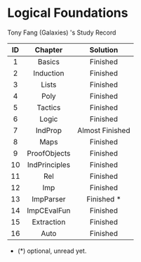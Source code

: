 # Logical Foundations
Tony Fang (Galaxies) 's Study Record

|  ID  |    Chapter    |    Solution     |
| :--: | :-----------: | :-------------: |
|  1   |    Basics     |    Finished     |
|  2   |   Induction   |    Finished     |
|  3   |     Lists     |    Finished     |
|  4   |     Poly      |    Finished     |
|  5   |    Tactics    |    Finished     |
|  6   |     Logic     |    Finished     |
|  7   |    IndProp    | Almost Finished |
|  8   |     Maps      |    Finished     |
|  9   | ProofObjects  |    Finished     |
|  10  | IndPrinciples |    Finished     |
|  11  |      Rel      |    Finished     |
|  12  |      Imp      |    Finished     |
|  13  |   ImpParser   |   Finished *    |
|  14  |  ImpCEvalFun  |    Finished     |
|  15  |  Extraction   |    Finished     |
|  16  |     Auto      |    Finished     |

* (*) optional, unread yet.